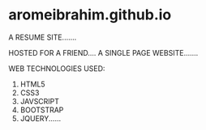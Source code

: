 # aromeibrahim.github.io
A RESUME SITE.......

HOSTED FOR A FRIEND....
A SINGLE PAGE WEBSITE.......

WEB TECHNOLOGIES USED:
1. HTML5
2. CSS3
3. JAVSCRIPT
4. BOOTSTRAP
5. JQUERY......
